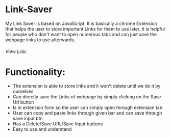 # Link-Saver 
My Link Saver is based on JavaScript. It is basically a chrome Extension that helps the user to store important Links for them to use later. It is helpful for people who don't want to open numerous tabs and can just save the webpage links to use afterwards.
###### View Link: 
# Functionality:
- The extension is able to store links and it won't delete until we do it by ourselves
- Can directly save the Links of webpage by simply clicking on the Save Url button
- Is in extension form so the user can simply open through extension tab
- User can copy and paste links through given bar and can save through save input btn
- Has a Delete/Save URL/Save Input  buttons
- Easy to use and understand 
